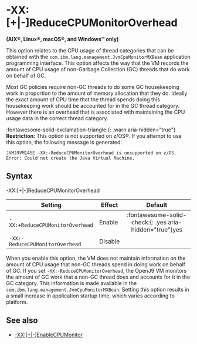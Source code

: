 <!--
* Copyright (c) 2017, 2021 IBM Corp. and others
*
* This program and the accompanying materials are made
* available under the terms of the Eclipse Public License 2.0
* which accompanies this distribution and is available at
* https://www.eclipse.org/legal/epl-2.0/ or the Apache
* License, Version 2.0 which accompanies this distribution and
* is available at https://www.apache.org/licenses/LICENSE-2.0.
*
* This Source Code may also be made available under the
* following Secondary Licenses when the conditions for such
* availability set forth in the Eclipse Public License, v. 2.0
* are satisfied: GNU General Public License, version 2 with
* the GNU Classpath Exception [1] and GNU General Public
* License, version 2 with the OpenJDK Assembly Exception [2].
*
* [1] https://www.gnu.org/software/classpath/license.html
* [2] http://openjdk.java.net/legal/assembly-exception.html
*
* SPDX-License-Identifier: EPL-2.0 OR Apache-2.0 OR GPL-2.0 WITH
* Classpath-exception-2.0 OR LicenseRef-GPL-2.0 WITH Assembly-exception
-->

# -XX:\[+|-\]ReduceCPUMonitorOverhead

**(AIX&reg;, Linux&reg;, macOS&reg;, and Windows&trade; only)**

This option relates to the CPU usage of thread categories that can be obtained with the `com.ibm.lang.management.JvmCpuMonitorMXBean` application programming interface. This option affects the way that the VM records the amount of CPU usage of non-Garbage Collection (GC) threads that do work on behalf of GC.

Most GC policies require non-GC threads to do some GC housekeeping work in proportion to the amount of memory allocation that they do. Ideally the exact amount of CPU time that the thread spends doing this housekeeping work should be accounted for in the GC thread category. However there is an overhead that is associated with maintaining the CPU usage data in the correct thread category.

:fontawesome-solid-exclamation-triangle:{: .warn aria-hidden="true"} **Restriction:** This option is not supported on z/OS&reg;. If you attempt to use this option, the following message is generated:

```
JVMJ9VM145E -XX:-ReduceCPUMonitorOverhead is unsupported on z/OS. Error: Could not create the Java Virtual Machine.
```

## Syntax

-XX:[+|-]ReduceCPUMonitorOverhead

| Setting                         | Effect  | Default                                                                            |
|---------------------------------|---------|:----------------------------------------------------------------------------------:|
| `-XX:+ReduceCPUMonitorOverhead` | Enable  | :fontawesome-solid-check:{: .yes aria-hidden="true"}<span class="sr-only">yes</span> |
| `-XX:-ReduceCPUMonitorOverhead` | Disable |                                                                                    |


When you enable this option, the VM does not maintain information on the amount of CPU usage that non-GC threads spend in doing work on behalf of GC.
If you set `-XX:-ReduceCPUMonitorOverhead`, the OpenJ9 VM monitors the amount of GC work that a non-GC thread does and accounts for it in the GC category. This information is made available in the `com.ibm.lang.management.JvmCpuMonitorMXBean`. Setting this option results in a small increase in application startup time, which varies according to platform.

## See also

- [-XX:\[+|-\]EnableCPUMonitor](xxenablecpumonitor.md#xx/|-/enablecpumonitor "This option relates to the information about the CPU usage of thread categories that is available with the com.ibm.lang.management.JvmCpuMonitorMXBean application programming interface. CPU monitoring is enabled by default, and can be disabled by the command line option -XX:-EnableCPUMonitor. This option might not be supported in subsequent releases.")


<!-- ==== END OF TOPIC ==== xxreducecpumonitoroverhead.md ==== -->

